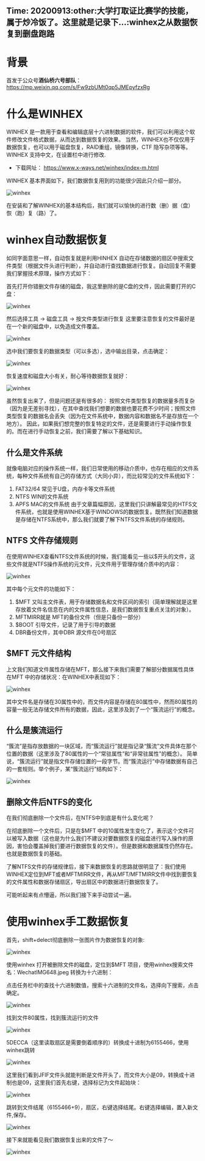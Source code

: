 Time: 20200913:other:大学打取证比赛学的技能，属于炒冷饭了。这里就是记录下...:winhex之从数据恢复到删盘跑路
--------


# 背景

首发于公众号**酒仙桥六号部队**： https://mp.weixin.qq.com/s/Fw9zbUMt0qp5JMEpyfzxRg


# 什么是WINHEX

WINHEX 是一款用于查看和编辑底层十六进制数据的软件，我们可以利用这个软件修改文件格式数据，从而达到数据恢复的效果。
当然，WINHEX也不仅仅用于数据恢复，也可以用于磁盘恢复，RAID重组，镜像转换，CTF 隐写杂项等等。WINHEX 支持中文，在设置栏中进行修改.

* 下载网址： https://www.x-ways.net/winhex/index-m.html

WINHEX 基本界面如下，我们数据恢复用到的功能很少因此只介绍一部分。

![winhex](../static/img/2.png)

在安装和了解WINHEX的基本结构后，我们就可以愉快的进行数（删）据（盘）恢（跑）复（路）了。




# winhex自动数据恢复

如同字面意思一样，自动恢复就是利用HINHEX 自动在存储数据的扇区中搜索文件类型（根据文件头进行判断），并自动进行查找数据进行恢复。自动回复不需要我们掌握技术原理，操作方式如下：

首先打开你错删文件存储的磁盘，我这里删除的是C盘的文件，因此需要打开的C盘：

![winhex](../static/img/3.png)

然后选择工具 -> 磁盘工具 -> 按文件类型进行恢复
这里要注意恢复的文件最好是在一个新的磁盘中，以免造成文件覆盖。

![winhex](../static/img/4.png)

选中我们要恢复的数据类型（可以多选），选中输出目录，点击确定：

![winhex](../static/img/5.png)

恢复速度和磁盘大小有关，耐心等待数据恢复就好：

![winhex](../static/img/6.png)

虽然恢复出来了，但是问题还是有很多的： 按照文件类型恢复的数据量多而复杂（因为是无差别寻找），在其中查找我们想要的数据也要花费不少时间；按照文件类型恢复的数据名会丢失（因为在文件系统中，数据内容和数据名不是存放在一个地方）。
因此，如果我们想完整的恢复特定的文件，还是需要进行手动操作恢复的。而在进行手动恢复之前，我们需要了解以下基础知识。

## 什么是文件系统

就像电脑对应的操作系统一样，我们日常使用的移动介质中，也存在相应的文件系统，每种文件系统有自己的存储方式（大同小异），而比较常见的文件系统如下：

1. FAT32/64 常见于U盘，内存卡等文件系统
2. NTFS WIN的文件系统
3. APFS MAC的文件系统
由于文章篇幅原因，这里我们只讲解最常见的HTFS文件系统，也就是使用WINHEX基于WINDOWS的数据恢复。既然我们知道数据是存储在NTFS系统中，那么我们就要了解下NTFS文件系统的存储规则。


## NTFS 文件存储规则

在使用WINHEX查看NTFS文件系统的时候，我们能看见一些以$开头的文件，这些文件就是NTFS操作系统的元文件，元文件用于管理存储介质中的内容：

![winhex](../static/img/7.png)

其中每个元文件的功能如下：

1. $MFT 又叫主文件表，用于存储数据名和文件区间的索引（简单理解就是这里存放着文件名信息在内的文件属性信息，是我们数据恢复重点关注的对象）。
2. MFTMIRR就是 MFT的备份文件（但是只备份一部分）
3. $BOOT 引导文件，记录了用于引导的数据
4. DBR备份文件，其中DBR 源文件在0号扇区

## $MFT 元文件结构

上文我们知道文件属性存储在MFT，那么接下来我们需要了解部分数据属性具体在MFT 中的存储状况：在WINHEX中表现如下：

![winhex](../static/img/9.png)

其中文件名是存储在30属性中的，而文件内容是存储在80属性中，然而80属性的容量一般无法存储文件所有的数据，因此，这里涉及到了一个“簇流运行”的概念。

## 什么是簇流运行

“簇流”是指存放数据的一块区域，而“簇流运行”就是指记录“簇流”文件具体在那个位置的数据（这里涉及了80属性的一个“常驻属性”和“非常驻属性”的概念）。
简单说，“簇流运行”就是指文件存储位置的一段字节。而“簇流运行”中存储数据有自己的一套规则。举个例子，某“簇流运行”结构如下：

![winhex](../static/img/10.png)


## 删除文件后NTFS的变化

在我们彻底删除一个文件后，在NTFS中到底是有什么变化呢？

在彻底删除一个文件后，只是在$MFT 中的10属性发生变化了，表示这个文件可以被写入数据（这也是为什么我们不建议对要数据恢复的磁盘进行写入操作的原因，害怕会覆盖掉我们要进行数据恢复的文件）。但是数据和数据属性仍然存在。也就是数据恢复的基础。

了解NTFS文件的存储规律后，接下来数据恢复的思路就很明显了：我们使用WINHEX定位到MFT或者MFTMIRR文件，再从MFT/MFTMIRR文件中找到要恢复的文件属性和数据存储扇区，导出扇区中的数据进行数据恢复了。

可能听起来有点懵逼，所以我们接下来手动尝试一遍。

# 使用winhex手工数据恢复

首先，shift+delect彻底删除一张图片作为数据恢复的对象:

![winhex](../static/img/11.png)

使用winhex 打开被删除文件的磁盘，定位到$MFT 项目，使用winhex搜索文件名：WechatIMG648.jpeg 转换为十六进制：

点击任务栏中的查找十六进制数值，搜索十六进制的文件名，选择向下搜索，点击确定。


![winhex](../static/img/12.png)

找到文件80属性，找到簇流运行的文件

![winhex](../static/img/13.png)


5DECCA（这里读取扇区是需要倒着顺序的）转换成十进制为6155466，使用winhex跳转

![winhex](../static/img/14.png)

这里我们看到JFIF文件头就能判断是文件开头了，而文件大小是09，转换成十进制也是09，这里我们首先右键，选择标记为文件起始块：


![winhex](../static/img/15.png)

跳转到文件结尾（6155466+9），扇区，右键选择结尾。右键选择编辑，置入新文件,保存。

![winhex](../static/img/16.png)

接下来就能看见我们数据恢复出来的文件了～

![winhex](../static/img/17.png)






